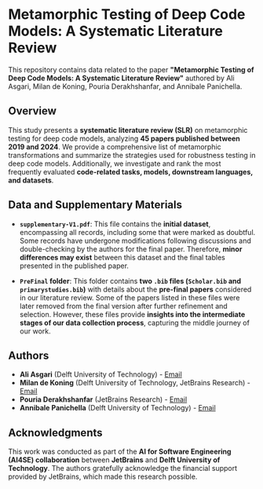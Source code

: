 # Metamorphic Testing of Deep Code Models: A Systematic Literature Review

This repository contains data related to the paper **"Metamorphic Testing of Deep Code Models: A Systematic Literature Review"** authored by Ali Asgari, Milan de Koning, Pouria Derakhshanfar, and Annibale Panichella.

## Overview

This study presents a **systematic literature review (SLR)** on metamorphic testing for deep code models, analyzing **45 papers published between 2019 and 2024**. We provide a comprehensive list of metamorphic transformations and summarize the strategies used for robustness testing in deep code models. Additionally, we investigate and rank the most frequently evaluated **code-related tasks, models, downstream languages, and datasets**.

## Data and Supplementary Materials

- **`supplementary-V1.pdf`**: This file contains the **initial dataset**, encompassing all records, including some that were marked as doubtful. Some records have undergone modifications following discussions and double-checking by the authors for the final paper. Therefore, **minor differences may exist** between this dataset and the final tables presented in the published paper.

- **`PreFinal` folder**: This folder contains **two `.bib` files (`Scholar.bib` and `primarystudies.bib`)** with details about the **pre-final papers** considered in our literature review. Some of the papers listed in these files were later removed from the final version after further refinement and selection. However, these files provide **insights into the intermediate stages of our data collection process**, capturing the middle journey of our work.

## Authors

- **Ali Asgari** (Delft University of Technology) - [Email](mailto:a.asgari-2@tudelft.nl)
- **Milan de Koning** (Delft University of Technology, JetBrains Research) - [Email](mailto:milandekoning@tudelft.nl)
- **Pouria Derakhshanfar** (JetBrains Research) - [Email](mailto:pouria.derakhshanfar@jetbrains.com)
- **Annibale Panichella** (Delft University of Technology) - [Email](mailto:A.Panichella@tudelft.nl)

## Acknowledgments

This work was conducted as part of the **AI for Software Engineering (AI4SE) collaboration** between **JetBrains** and **Delft University of Technology**. The authors gratefully acknowledge the financial support provided by JetBrains, which made this research possible.
